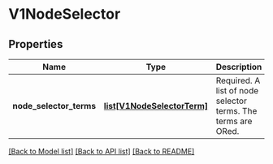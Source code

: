 # V1NodeSelector

## Properties
Name | Type | Description | Notes
------------ | ------------- | ------------- | -------------
**node_selector_terms** | [**list[V1NodeSelectorTerm]**](V1NodeSelectorTerm.md) | Required. A list of node selector terms. The terms are ORed. |

[[Back to Model list]](../README.md#documentation-for-models) [[Back to API list]](../README.md#documentation-for-api-endpoints) [[Back to README]](../README.md)


